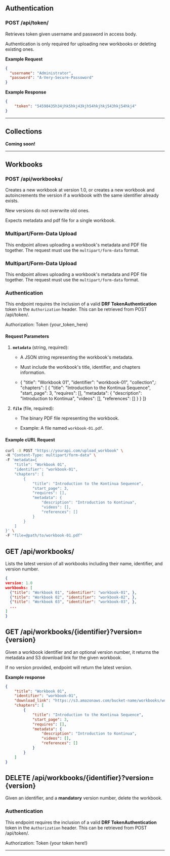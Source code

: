 

## Authentication


### POST /api/token/
Retrieves token given username and password in access body.

Authentication is only required for uploading new workbooks or deleting existing ones.

**Example Request**

``` json
{
  "username": "Administrator",
  "password": "A-Very-Secure-Passoword"
}
 ```

**Example Response**

``` json
{
    "token": "54598435h34jhk5hkj43kjh54hkjhkj543hkj54hkj4"
}
 ```
---

## Collections

**Coming soon!**

---

## Workbooks

### POST /api/workbooks/

Creates a new workbook at version 1.0, or creates a new workbook and autoincrements the version if a workbook with the same identifier already exists.

New versions do not overwrite old ones.

Expects metadata and pdf file for a single workbook.

### **Multipart/Form-Data Upload**

This endpoint allows uploading a workbook's metadata and PDF file together. The request must use the `multipart/form-data` format.

### **Multipart/Form-Data Upload**

This endpoint allows uploading a workbook's metadata and PDF file together. The request must use the `multipart/form-data` format.

### **Authentication**

This endpoint requires the inclusion of a valid **DRF TokenAuthentication** token in the `Authorization` header. This can be retrieved from POST /api/token/.

Authorization: Token {your_token_here}

#### **Request Parameters**

1. **`metadata`** (string, required):
    
    - A JSON string representing the workbook's metadata.
        
    - Must include the workbook's title, identifier, and chapters information.
        
    - { "title": "Workbook 01", "identifier": "workbook-01", "collection",: "chapters": \[ { "title": "Introduction to the Kontinua Sequence", "start_page": 3, "requires": \[\], "metadata": { "description": "Introduction to Kontinua", "videos": \[\], "references": \[\] } } \]}
        
2. **`file`** (file, required):
    
    - The binary PDF file representing the workbook.
        
    - Example: A file named `workbook-01.pdf`.
        

#### **Example cURL Request**

``` bash
curl -X POST "https://yourapi.com/upload_workbook" \
-H "Content-Type: multipart/form-data" \
-F 'metadata={
    "title": "Workbook 01",
    "identifier": "workbook-01",
    "chapters": [
        {
            "title": "Introduction to the Kontinua Sequence",
            "start_page": 3,
            "requires": [],
            "metadata": {
                "description": "Introduction to Kontinua",
                "videos": [],
                "references": []
            }
        }
    ]
}' \
-F "file=@path/to/workbook-01.pdf"

 ```
## GET /api/workbooks/
Lists the latest version of all workbooks including their name, identifier, and version number.

``` json
{
version: 1.0
workbooks: [
  {"title": "Workbook 01", "identifier": "workbook-01", },
  {"title": "Workbook 02", "identifier": "workbook-02", },
  {"title": "Workbook 03", "identifier": "workbook-03", },
  ...
]
}

 ```

## GET /api/workbooks/{identifier}?version={version}

Given a workbook identifier and an optional version number, it returns the metadata and S3 download link for the given workbook.

If no version provided, endpoint will return the latest version.

**Example response**

``` json
{
    "title": "Workbook 01",
    "identifier": "workbook-01",
    "download_link": "https://s3.amazonaws.com/bucket-name/workbooks/workbook-01.pdf",
    "chapters": [
        {
            "title": "Introduction to the Kontinua Sequence",
            "start_page": 3,
            "requires": [],
            "metadata": {
                "description": "Introduction to Kontinua",
                "videos": [],
                "references": []
            }
        }
    ]
}

 ```

## DELETE /api/workbooks/{identifier}?version={version}

Given an identifier, and a **mandatory** version number, delete the workbook.

### **Authentication**

This endpoint requires the inclusion of a valid **DRF TokenAuthentication** token in the `Authorization` header. This can be retrieved from POST /api/token/.

Authorization: Token {your token here!}

---




